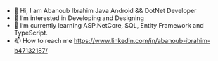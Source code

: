 - 👋 Hi, I am Abanoub Ibrahim Java Android && DotNet Developer
- 👀 I’m interested in Developing and Designing
- 🌱 I’m currently learning ASP.NetCore, SQL, Entity Framework and TypeScript.
- 📫 How to reach me https://www.linkedin.com/in/abanoub-ibrahim-b47132187/

<!---
AbanoubIbrahim98/AbanoubIbrahim98 is a ✨ special ✨ repository because its `README.md` (this file) appears on your GitHub profile.
You can click the Preview link to take a look at your changes.
--->

